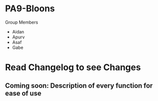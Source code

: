 # PA9-Bloons

Group Members
- Aidan
- Apurv
- Asaf
- Gabe

# Read Changelog to see Changes
## Coming soon: Description of every function for ease of use
